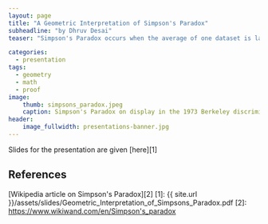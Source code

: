 ```yaml
---
layout: page
title: "A Geometric Interpretation of Simpson's Paradox"
subheadline: "by Dhruv Desai"
teaser: "Simpson's Paradox occurs when the average of one dataset is larger than the average of another dataset, despite all or almost all the individual members of the two datasets displaying the opposite relation. In this presentation, Dhruv gives a proof on when Simpson's Paradox may be applicable, using a geometric vector-based proof."

categories:
  - presentation
tags:
  - geometry
  - math
  - proof
image:
    thumb: simpsons_paradox.jpeg
    caption: Simpson's Paradox on display in the 1973 Berkeley discrimination case.
header:
    image_fullwidth: presentations-banner.jpg
---
```

<!-- Page Content Starts Here -->
Slides for the presentation are given [here][1]
## References
[Wikipedia article on Simpson's Paradox][2]
[1]: {{ site.url }}/assets/slides/Geometric_Interpretation_of_Simpsons_Paradox.pdf
[2]: https://www.wikiwand.com/en/Simpson's_paradox

